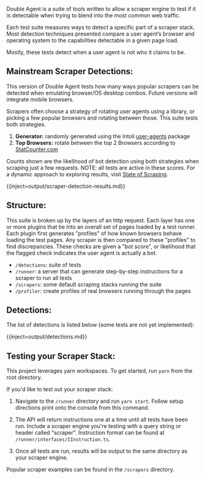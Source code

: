 Double Agent is a suite of tools written to allow a scraper engine to test if it is detectable when trying to blend into the most common web traffic.

Each test suite measures ways to detect a specific part of a scraper stack. Most detection techniques presented compare a user agent’s browser and operating system to the capabilities detectable in a given page load.

Mostly, these tests detect when a user agent is not who it claims to be.

## Mainstream Scraper Detections:

This version of Double Agent tests how many ways popular scrapers can be detected when emulating  browser/OS desktop combos. Future versions will integrate mobile browsers.

Scrapers often choose a strategy of rotating user agents using a library, or picking a few popular browsers and rotating between those. This suite tests both strategies.

1. **Generator:** randomly generated using the Intoli [user-agents](https://github.com/intoli/user-agents) package
2. **Top Browsers:** rotate between the top 2 Browsers according to [StatCounter.com](https://gs.statcounter.com/)

Counts shown are the likelihood of bot detection using both strategies when scraping just a few requests. NOTE: all tests are active in these scores. For a dynamic approach to exploring results, visit [State of Scraping](https://stateofscraping.org).

{{inject=output/scraper-detection-results.md}}

## Structure:

This suite is broken up by the layers of an http request. Each layer has one or more plugins that tie into an overall set of pages loaded by a test runner. Each plugin first generates "profiles" of how known browsers behave loading the test pages. Any scraper is then compared to these "profiles" to find discrepancies. These checks are given a "bot score", or likelihood that the flagged check indicates the user agent is actually a bot.

- `/detections`: suite of tests
- `/runner`: a server that can generate step-by-step instructions for a scraper to run all tests
- `/scrapers`: some default scraping stacks running the suite
- `/profiler`: create profiles of real browsers running through the pages 

## Detections:

The list of detections is listed below (some tests are not yet implemented):

{{inject=output/detections.md}}

## Testing your Scraper Stack:

This project leverages yarn workspaces. To get started, run `yarn` from the root directory.

If you'd like to test out your scraper stack:

1. Navigate to the `/runner` directory and run `yarn start`. Follow setup directions print onto the console from this command. 

2. The API will return instructions one at a time until all tests have been run. Include a scraper engine you're testing with
   a query string or header called "scraper". Instruction format can be found at `/runner/interfaces/IInstruction.ts`.

3. Once all tests are run, results will be output to the same directory as your scraper engine.

Popular scraper examples can be found in the `/scrapers` directory.

